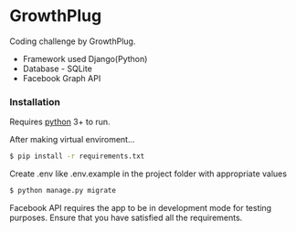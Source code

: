 
# GrowthPlug
Coding challenge by GrowthPlug.

  - Framework used Django(Python)
  - Database - SQLite
  - Facebook Graph API


### Installation

Requires [python](https://www.python.org/) 3+ to run.

After making virtual enviroment...

```sh
$ pip install -r requirements.txt
```

Create .env like .env.example in the project folder with appropriate values

```sh
$ python manage.py migrate
```
Facebook API requires the app to be in development mode for testing purposes. Ensure that you have satisfied all the requirements.

